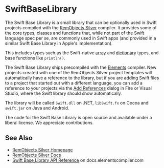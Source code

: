 # SwiftBaseLibrary

The Swift Base Library is a small library that can be optionally used in Swift projects compiled with the [RemObjects Silver](http://elementscompiler.com/silver) compiler. It provides some of the core types, classes and functions that, while not part of the Swift language spec per se, are commonly used in Swift apps (and provided in a similar Swift Base Library in Apple's implementation).

This includes types such as the Swift-native [array](http://docs.elementscompiler.com/API/StandardTypes/Arrays) and [dictionary](http://docs.elementscompiler.com/API/StandardTypes/DictionarySwift) types, and base functions like `println()`.

The Swift Base Library ships precompiled with the [Elements](http://elementscompiler.com) compiler. New projects created with one of the RemObjects Silver project templates will automatically have a reference to the library, but if you are adding Swift files to a project that started out with a different language, you can add a reference to your projects via the [Add References](http://docs.elementscompiler.com/Projects/References) dialog in Fire or Visual Studio, where the Swift library should show automatically.

The library will be called `Swift.dll` on .NET, `libSwift.fx` on Cocoa and `swift.jar` on Java and Android.

The code for the Swift Base Library is open source and available under a liberal license. We appreciate contributions.

## See Also

* [RemObjects Silver Homepage](http://www.elementscompiler.com/silver/)
* [RemObjects Silver Docs](http://docs.elementscompiler.com/Silver/)
* [Swift Base Library API Reference](http://docs.elementscompiler.com/API/SwiftBaseLibrary) on docs.elementscompiler.com
